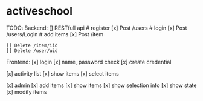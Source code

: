 # activeschool
TODO:
Backend:
[] RESTfull api
    # register
    [x] Post /users 
    # login
    [x] Post /users/Login
    # add items
    [x] Post /item

    [] Delete /item/iid
    [] Delete /user/uid

Frontend:
[x] login
    [x] name, password check
    [x] create credential

[x] activity list
    [x] show items
    [x] select items

[x] admin
    [x] add items
    [x] show items
    [x] show selection info
    [x] show state
    [x] modify items